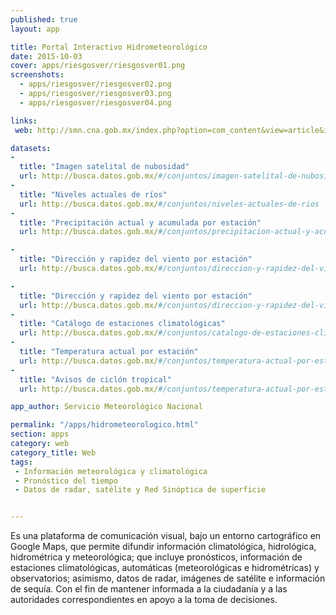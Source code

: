 ```yaml
---
published: true
layout: app

title: Portal Interactivo Hidrometeorológico
date: 2015-10-03
cover: apps/riesgosver/riesgosver01.png
screenshots:
  - apps/riesgosver/riesgosver02.png
  - apps/riesgosver/riesgosver03.png
  - apps/riesgosver/riesgosver04.png

links:
 web: http://smn.cna.gob.mx/index.php?option=com_content&view=article&id=273:portal-interactivo-hidrometeorologico&catid=19:uncategorised

datasets:
-
  title: "Imagen satelital de nubosidad"
  url: http://busca.datos.gob.mx/#/conjuntos/imagen-satelital-de-nubosidad
-
  title: "Niveles actuales de ríos"
  url: http://busca.datos.gob.mx/#/conjuntos/niveles-actuales-de-rios
-
  title: "Precipitación actual y acumulada por estación"
  url: http://busca.datos.gob.mx/#/conjuntos/precipitacion-actual-y-acumulada-por-estacion

-
  title: "Dirección y rapidez del viento por estación"
  url: http://busca.datos.gob.mx/#/conjuntos/direccion-y-rapidez-del-viento-por-estacion

-
  title: "Dirección y rapidez del viento por estación"
  url: http://busca.datos.gob.mx/#/conjuntos/direccion-y-rapidez-del-viento-por-estacion
-
  title: "Catálogo de estaciones climatológicas"
  url: http://busca.datos.gob.mx/#/conjuntos/catalogo-de-estaciones-climatologicas
-
  title: "Temperatura actual por estación"
  url: http://busca.datos.gob.mx/#/conjuntos/temperatura-actual-por-estacion
-
  title: "Avisos de ciclón tropical"
  url: http://busca.datos.gob.mx/#/conjuntos/temperatura-actual-por-estacion

app_author: Servicio Meteorológico Nacional

permalink: "/apps/hidrometeorologico.html"
section: apps
category: web
category_title: Web
tags:
 - Información meteorológica y climatológica
 - Pronóstico del tiempo
 - Datos de radar, satélite y Red Sinóptica de superficie


---
```


Es una plataforma de comunicación visual, bajo un entorno cartográfico en Google Maps, que permite difundir información climatológica, hidrológica, hidrométrica y meteorológica; que incluye pronósticos, información de estaciones climatológicas, automáticas (meteorológicas e hidrométricas) y observatorios; asimismo, datos de radar, imágenes de satélite e información de sequía.  Con el fin de mantener informada a la ciudadanía y a las autoridades correspondientes en apoyo a la toma de decisiones.
